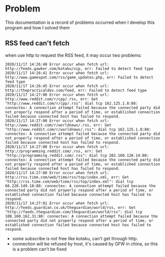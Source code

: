 # Problem

This documentation is a record of problems occurred when I develop this program and how I solved them

## RSS feed can't fetch

when use http to request the RSS feed, it may occur two problems:

```text
2020/11/17 14:26:40 Error occur when fetch url: http://feeds.gawker.com/kotaku/vip, err: Failed to detect feed type
2020/11/17 14:26:41 Error occur when fetch url: http://www.gamespot.com/rss/game_updates.php, err: Failed to detect feed type
2020/11/17 14:26:45 Error occur when fetch url: http://thepracticaldev.com/feed, err: Failed to detect feed type
2020/11/17 14:27:00 Error occur when fetch url: http://www.reddit.com/r/cpp/.rss, err: Get "http://www.reddit.com/r/cpp/.rss": dial tcp 162.125.1.8:80: connectex: A connection attempt failed because the connected party did not properly respond after a period of time, or established connection failed because connected host has failed to respond.
2020/11/17 14:27:00 Error occur when fetch url: http://www.reddit.com/r/worldnews/.rss, err: Get "http://www.reddit.com/r/worldnews/.rss": dial tcp 162.125.1.8:80: connectex: A connection attempt failed because the connected party did not properly respond after a period of time, or established connection failed because connected host has failed to respond.
2020/11/17 14:27:00 Error occur when fetch url: http://programming.reddit.com/.rss, err: Get "http://programming.reddit.com/.rss": dial tcp 202.160.128.14:80: connectex: A connection attempt failed because the connected party did not properly respond after a period of time, or established connection failed because connected host has failed to respond.
2020/11/17 14:27:00 Error occur when fetch url: http://rss.time.com/web/time/rss/top/index.xml, err: Get "http://rss.time.com/web/time/rss/top/index.xml": dial tcp 66.220.149.18:80: connectex: A connection attempt failed because the connected party did not properly respond after a period of time, or established connection failed because connected host has failed to respond.
2020/11/17 14:27:01 Error occur when fetch url: http://feeds.guardian.co.uk/theguardian/world/rss, err: Get "http://feeds.theguardian.com/theguardian/world/rss": dial tcp 108.160.162.31:80: connectex: A connection attempt failed because the connected party did not properly respond after a period of time, or established connection failed because connected host has failed to respond.
```

- some subscribe is not free like kotaku, can't get through http. 
- connection will be refused by host, it's caused by GFW in china, so this is a problem can't be fixed